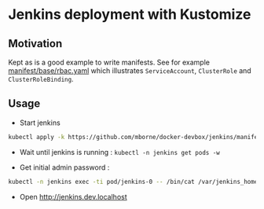 # Jenkins deployment with Kustomize

## Motivation

Kept as is a good example to write manifests. See for example [manifest/base/rbac.yaml](manifest/base/rbac.yaml) which illustrates `ServiceAccount`, `ClusterRole` and `ClusterRoleBinding`.


## Usage

* Start jenkins

```bash
kubectl apply -k https://github.com/mborne/docker-devbox/jenkins/manifest/local-storage
```

* Wait until jenkins is running : `kubectl -n jenkins get pods -w`

* Get initial admin password :

```bash
kubectl -n jenkins exec -ti pod/jenkins-0 -- /bin/cat /var/jenkins_home/secrets/initialAdminPassword
```

* Open http://jenkins.dev.localhost

